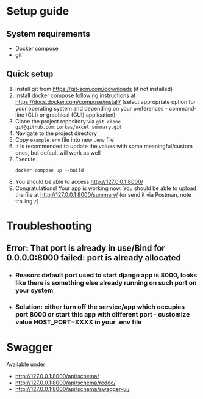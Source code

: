 # Setup guide
## System requirements
- Docker compose
- git

## Quick setup
1. install git from https://git-scm.com/downloads (if not installed)
2. Install docker compose following instructions at https://docs.docker.com/compose/install/ (select appropriate option for your operating system and depending on your preferences - command-line (CLI) or graphical (GUI) application)
3. Clone the project repository via `git clone git@github.com:Lorkes/excel_summary.git`
4. Navigate to the project directory
5. Copy `example.env` file into new `.env` file
6. It is recommended to update the values with some meaningful/custom ones, but default will work as well
7. Execute
    ```shell
    docker compose up --build
    ```
8. You should be able to access http://127.0.0.1:8000/
9. Congratulations! Your app is working now. You should be able to upload the file at http://127.0.0.1:8000/summary/ (or send it via Postman, note trailing `/`)

# Troubleshooting
## Error: That port is already in use/Bind for 0.0.0.0:8000 failed: port is already allocated
- ### Reason: default port used to start django app is 8000, looks like there is something else already running on such port on your system
- ### Solution: either turn off the service/app which occupies port 8000 or start this app with different port - customize value HOST_PORT=XXXX in your .env file

# Swagger
Available under
- http://127.0.0.1:8000/api/schema/
- http://127.0.0.1:8000/api/schema/redoc/
- http://127.0.0.1:8000/api/schema/swagger-ui/
